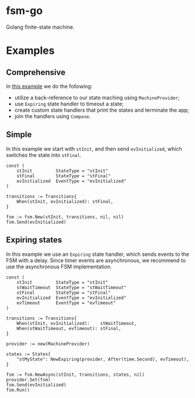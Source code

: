 # fsm-go
Golang finite-state machine.

# Examples

## Comprehensive

In [this example] we do the following:

* utilize a back-reference to our state maching using `MachineProvider`;
* use `Expiring` state handler to timeout a state;
* create custom state handlers that print the states and terminate the app;
* join the handlers using `Compose`.

[this example]: example_test.go

## Simple

In this example we start with `stInit`, and then send `evInitialized`, which
switches the state into `stFinal`.

```
const (
	stInit         StateType = "stInit"
	stFinal        StateType = "stFinal"
	evInitialized  EventType = "evInitialized"
)

transitions := Transitions{
	When(stInit, evInitialized): stFinal,
}

fsm := fsm.New(stInit, transitions, nil, nil)
fsm.Send(evInitialized)
```

## Expiring states

In this example we use an `Expiring` state handler, which sends events to the
FSM with a delay. Since timer events are asynchronous, we recommend to use the
asynchronous FSM implementation.


```golang
const (
	stInit         StateType = "stInit"
	stWaitTimeout  StateType = "stWaitTimeout"
	stFinal        StateType = "stFinal"
	evInitialized  EventType = "evInitialized"
	evTimeout      EventType = "evTimeout"
)

transitions := Transitions{
	When(stInit, evInitialized):    stWaitTimeout,
	When(stWaitTimeout, evTimeout): stFinal,
}

provider := new(MachineProvider)

states := States{
	"stMyState": NewExpiring(provider, After(time.Second), evTimeout),
}

fsm := fsm.NewAsync(stInit, transitions, states, nil)
provider.Set(fsm)
fsm.Send(evInitialized)
fsm.Run()
```
